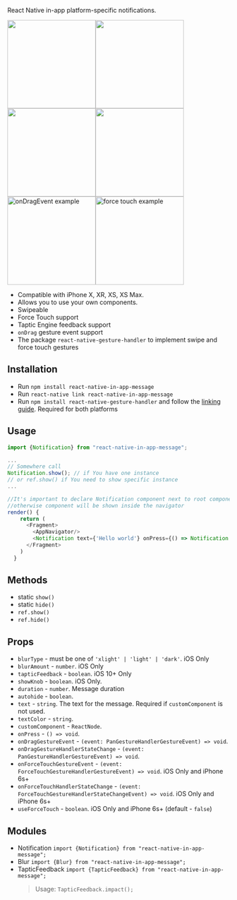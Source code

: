 React Native in-app platform-specific notifications. 


<img src="https://user-images.githubusercontent.com/17552441/50742070-67691b00-1217-11e9-94b3-c569c9a8aa9a.gif" width="200" height="200" /><img src="https://user-images.githubusercontent.com/17552441/50742065-5ae4c280-1217-11e9-9b8e-0121a09d8be1.gif" width="200" height="200" /><img src="https://user-images.githubusercontent.com/17552441/50742058-47d1f280-1217-11e9-8554-51d02d5661e3.gif" width="200" height="200" /><img src="https://user-images.githubusercontent.com/17552441/50741960-c9288580-1215-11e9-8a4f-d2baa8778329.gif" width="200" height="200" /><img src="https://user-images.githubusercontent.com/17552441/50844169-399ce700-137b-11e9-96f6-a72eb483986f.gif" alt="onDragEvent example" width="200" height="200" /><img alt="force touch example" src="https://user-images.githubusercontent.com/17552441/50844280-7b2d9200-137b-11e9-8477-bc0fc120edda.gif" width="200" height="200" />


- Compatible with iPhone X, XR, XS, XS Max.
- Allows you to use your own components.
- Swipeable
- Force Touch support
- Taptic Engine feedback support
- `onDrag` gesture event support
- The package `react-native-gesture-handler` to implement swipe and force touch gestures

## Installation

- Run `npm install react-native-in-app-message`
- Run `react-native link react-native-in-app-message`
- Run `npm install react-native-gesture-handler` and follow the <a href="https://kmagiera.github.io/react-native-gesture-handler/docs/getting-started.html#installation">linking guide</a>. Required for both platforms

## Usage

```javascript
import {Notification} from "react-native-in-app-message";

...
// Somewhere call
Notification.show(); // if You have one instance
// or ref.show() if You need to show specific instance
...

//It's important to declare Notification component next to root component
//otherwise component will be shown inside the navigator
render() {
    return (
      <Fragment>
        <AppNavigator/>
        <Notification text={'Hello world'} onPress={() => Notification.hide()} textColor={'#000'} />
      </Fragment>
    )
  }

```

## Methods
- static `show()`
- static `hide()`
- `ref.show()`
- `ref.hide()`

## Props

- `blurType` - must be one of `'xlight' | 'light' | 'dark'`. iOS Only
- `blurAmount` - `number`. iOS Only
- `tapticFeedback` - `boolean`. iOS 10+ Only
- `showKnob` - `boolean`. iOS Only.
- `duration` - `number`. Message duration
- `autohide` - `boolean`.
- `text` - `string`. The text for the message. Required if `customComponent` is not used.
- `textColor` - `string`.
- `customComponent` - `ReactNode`.
- `onPress` - `() => void`.
- `onDragGestureEvent` - `(event: PanGestureHandlerGestureEvent) => void`.
- `onDragGestureHandlerStateChange` - `(event: PanGestureHandlerGestureEvent) => void`.
- `onForceTouchGestureEvent` - `(event: ForceTouchGestureHandlerGestureEvent) => void`. iOS Only and iPhone 6s+
- `onForceTouchHandlerStateChange` - `(event: ForceTouchGestureHandlerStateChangeEvent) => void`.  iOS Only and iPhone 6s+
- `useForceTouch` - `boolean`. iOS Only and iPhone 6s+ (default - `false`)

## Modules
- Notification `import {Notification} from "react-native-in-app-message";`
- Blur `import {Blur} from "react-native-in-app-message";`
- TapticFeedback `import {TapticFeedback} from "react-native-in-app-message";`   
  >Usage:  `TapticFeedback.impact();`
